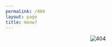 ```yaml
---
permalink: /404
layout: page
title: meow?
---
```


<div align="center">
    <img src="https://http.cat/404" alt="404"
</div>
